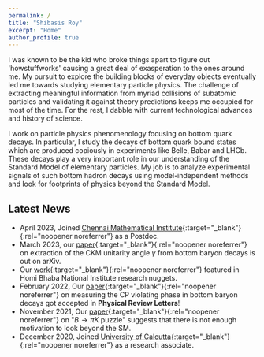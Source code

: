 ```yaml
---
permalink: /
title: "Shibasis Roy"
excerpt: "Home"
author_profile: true
---
```

I was known to be the kid who broke things apart to figure out 'howstuffworks' causing a great deal of exasperation to the ones around me. My pursuit to explore the building blocks of everyday objects eventually led me towards studying elementary particle physics. The challenge of extracting meaningful information from myriad collisions of subatomic particles and validating it against theory predictions keeps me occupied for most of the time. For the rest, I dabble with current technological advances and history of science.  




I work on particle physics phenomenology focusing on bottom quark decays. In particular, I study the decays of bottom quark bound states which are produced copiously in experiments like Belle, Babar and LHCb. These decays play a very important role in our understanding of the Standard Model of elementary particles. My job is to analyze experimental signals of such bottom hadron decays using model-independent methods and look for footprints of physics beyond the Standard Model.


## Latest News

- April 2023, Joined [Chennai Mathematical Institute](https://www.cmi.ac.in){:target="_blank"}{:rel="noopener noreferrer"} as a Postdoc.
- March 2023, our [paper](https://arxiv.org/abs/2303.02591){:target="_blank"}{:rel="noopener noreferrer"} on extraction of the CKM unitarity angle $\gamma$ from bottom baryon decays is out on arXiv.
- Our [work](http://www.hbni.ac.in/pdf/papernewsIMSc.pdf){:target="_blank"}{:rel="noopener noreferrer"} featured in Homi Bhaba National Institute research nuggets. 
- February 2022, Our [paper](https://journals.aps.org/prl/abstract/10.1103/PhysRevLett.128.081803){:target="_blank"}{:rel="noopener noreferrer"} on measuring the CP violating phase in bottom baryon decays got accepted in **Physical Review Letters**!
- November 2021, Our [paper](https://doi.org/10.1103/PhysRevD.104.095025){:target="_blank"}{:rel="noopener noreferrer"} on "$B \to \pi K$ puzzle" suggests that there is not enough motivation to look beyond the SM.
- December 2020, Joined [University of Calcutta](https://www.caluniv.ac.in/academic/Physics.html){:target="_blank"}{:rel="noopener noreferrer"} as a research associate.


